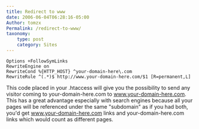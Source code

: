 ```yaml
---
title: Redirect to www
date: 2006-06-04T06:28:16-05:00
Author: tomzx
Permalink: /redirect-to-www/
taxonomy:
    type: post
    category: Sites
---
```


<pre><code class="apache">Options +FollowSymLinks
RewriteEngine on
RewriteCond %{HTTP_HOST} ^your-domain-here\.com
RewriteRule ^(.*)$ http://www.your-domain-here.com/$1 [R=permanent,L]
</code></pre>

This code placed in your .htaccess will give you the possibility to send any visitor coming to your-domain-here.com to www.your-domain-here.com. This has a great advantage especially with search engines because all your pages will be referenced under the same "subdomain" as if you had both, you'd get www.your-domain-here.com links and your-domain-here.com links which would count as different pages.

